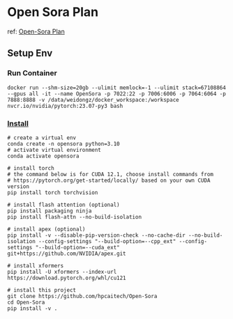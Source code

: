 # Open Sora Plan

ref: [Open-Sora Plan](https://github.com/PKU-YuanGroup/Open-Sora-Plan)

## Setup Env

### Run Container

```
docker run --shm-size=20gb --ulimit memlock=-1 --ulimit stack=67108864 --gpus all -it --name OpenSora -p 7022:22 -p 7006:6006 -p 7064:6064 -p 7888:8888 -v /data/weidongz/docker_workspace:/workspace nvcr.io/nvidia/pytorch:23.07-py3 bash
```

### [Install](https://github.com/hpcaitech/Open-Sora?tab=readme-ov-file#installation)

```
# create a virtual env
conda create -n opensora python=3.10
# activate virtual environment
conda activate opensora

# install torch
# the command below is for CUDA 12.1, choose install commands from 
# https://pytorch.org/get-started/locally/ based on your own CUDA version
pip install torch torchvision

# install flash attention (optional)
pip install packaging ninja
pip install flash-attn --no-build-isolation

# install apex (optional)
pip install -v --disable-pip-version-check --no-cache-dir --no-build-isolation --config-settings "--build-option=--cpp_ext" --config-settings "--build-option=--cuda_ext" git+https://github.com/NVIDIA/apex.git

# install xformers
pip install -U xformers --index-url https://download.pytorch.org/whl/cu121

# install this project
git clone https://github.com/hpcaitech/Open-Sora
cd Open-Sora
pip install -v .
```